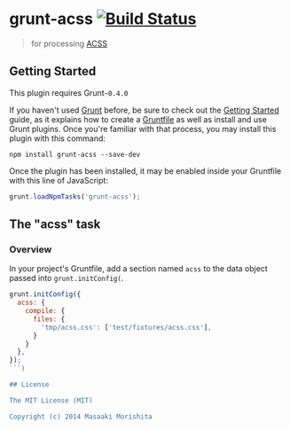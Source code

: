 # grunt-acss [![Build Status](https://travis-ci.org/morishitter/grunt-acss.svg)](https://travis-ci.org/morishitter/grunt-acss)

> for processing [ACSS](https://github.com/morishitter/acss)

## Getting Started
This plugin requires Grunt`~0.4.0`

If you haven't used [Grunt](http://gruntjs.com/) before, be sure to check out the [Getting Started](http://gruntjs.com/getting-started) guide, as it explains how to create a [Gruntfile](http://gruntjs.com/sample-gruntfile) as well as install and use Grunt plugins. Once you're familiar with that process, you may install this plugin with this command:

```shell
npm install grunt-acss --save-dev
```

Once the plugin has been installed, it may be enabled inside your Gruntfile with this line of JavaScript:

```js
grunt.loadNpmTasks('grunt-acss');
```

## The "acss" task

### Overview
In your project's Gruntfile, add a section named `acss` to the data object passed into `grunt.initConfig(`.

```js
grunt.initConfig({
  acss: {
    compile: {
      files: {
        'tmp/acss.css': ['test/fixtures/acss.css'],
      }
    }
  },
});
```)

## License

The MIT License (MIT)

Copyright (c) 2014 Masaaki Morishita
